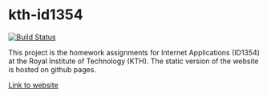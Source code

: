 # kth-id1354

[![Build Status](https://travis-ci.org/juliuscc/kth-id1354.svg?branch=master)](https://travis-ci.org/juliuscc/kth-id1354)

This project is the homework assignments for Internet Applications (ID1354) at the Royal Institute of Technology (KTH). The static version of the website is hosted on github pages.

[Link to website](https://receps-recept.com)
